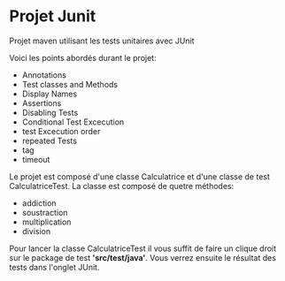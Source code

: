 # Projet Junit

Projet maven utilisant les tests unitaires avec JUnit

Voici les points abordés durant le projet:
- Annotations
- Test classes and Methods
- Display Names
- Assertions
- Disabling Tests
- Conditional Test Excecution
- test Excecution order
- repeated Tests
- tag
- timeout

Le projet est composé d'une classe Calculatrice et d'une classe de test CalculatriceTest.
La classe est composé de quetre méthodes: 
- addiction
- soustraction
- multiplication
- division

Pour lancer la classe CalculatriceTest il vous suffit de faire un clique droit sur le package de test **'src/test/java'**. Vous verrez ensuite le résultat des tests dans l'onglet JUnit.
